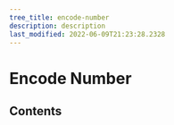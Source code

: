 ```yaml
---
tree_title: encode-number
description: description
last_modified: 2022-06-09T21:23:28.2328
---
```


# Encode Number

## Contents
